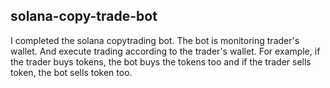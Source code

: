 ## solana-copy-trade-bot
I completed the solana copytrading bot.
The bot is monitoring trader's wallet. And execute trading according to the trader's wallet. For example, if the trader buys tokens, the bot buys the tokens too and if the trader sells token, the bot sells token too.
